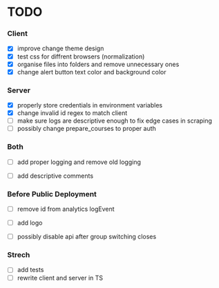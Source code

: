 # TODO

### Client
- [x] improve change theme design
- [x] test css for diffrent browsers (normalization)
- [x] organise files into folders and remove unnecessary ones 
- [x] change alert button text color and background color

### Server
- [x] properly store credentials in environment variables
- [x] change invalid id regex to match client
- [ ] make sure logs are descriptive enough to fix edge cases in scraping
- [ ] possibly change prepare_courses to proper auth

### Both
- [ ] add proper logging and remove old logging
- [ ] add descriptive comments


### Before Public Deployment
- [ ] remove id from analytics logEvent
- [ ] add logo
- [ ] possibly disable api after group switching closes


### Strech
- [ ] add tests
- [ ] rewrite client and server in TS